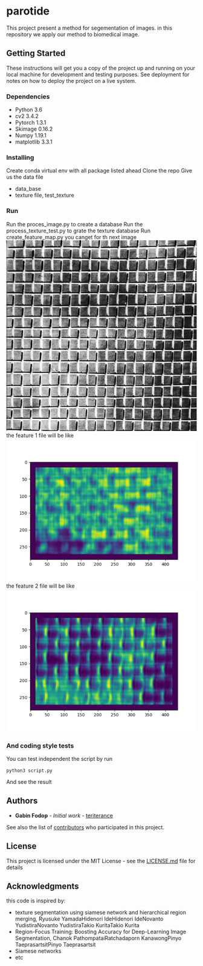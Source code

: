 # parotide
This project present a method for segementation of images. in this repository we apply our method to 
biomedical image.

## Getting Started

These instructions will get you a copy of the project up and running on your local machine for development and testing purposes. See deployment for notes on how to deploy the project on a live system.

### Dependencies

* Python 3.6
* cv2 3.4.2
* Pytorch 1.3.1
* Skimage 0.16.2
* Numpy 1.19.1
* matplotlib 3.3.1

### Installing

Create conda virtual env with all package listed ahead
Clone the repo
Give us the data file
* data_base
* texture file, test_texture

### Run

Run the proces_image.py to create a database
Run the process_texture_test.py to grate the texture database
Run create_feature_map.py 
you canget for th next image
![original image](./image/D1.tif)
the feature 1 file will be like 
![image feature 1](./image/Figure_maillage_feature1.png)
the feature 2 file will be like 
![image feature 1](./image/Figure_maillage_feature2.png)

### And coding style tests

You can test independent the script by run
```
python3 script.py
```
And see the result

## Authors

* **Gabin Fodop** - *Initial work* - [teriterance](https://github.com/teriterance)

See also the list of [contributors](https://github.com/teriterance/parotide/contributors) who participated in this project.

## License

This project is licensed under the MIT License - see the [LICENSE.md](LICENSE.md) file for details

## Acknowledgments

this code is inspired by:
* texture segmentation using siamese network and hierarchical region merging, Ryusuke YamadaHidenori IdeHidenori IdeNovanto YudistiraNovanto YudistiraTakio KuritaTakio Kurita
* Region-Focus Training: Boosting Accuracy for Deep-Learning Image Segmentation, Chanok PathompataiRatchadaporn KanawongPinyo TaeprasartsitPinyo Taeprasartsit
* Siamese networks
* etc
